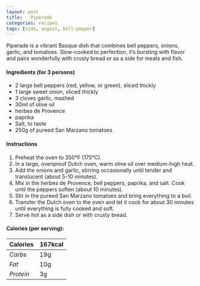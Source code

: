 ```yaml
---
layout: post
title:   Piperade
categories: recipes
tags: [side, august, bell-pepper]
---
```


Piperade is a vibrant Basque dish that combines bell peppers, onions, garlic, and tomatoes. Slow-cooked to perfection, it’s bursting with flavor and pairs wonderfully with crusty bread or as a side for meats and fish. 

#### Ingredients (for 3 persons)
- 2 large bell peppers (red, yellow, or green), sliced thickly
- 1 large sweet onion, sliced thickly
- 3 cloves garlic, mashed
- 30ml of olive oil
- herbes de Provence
- paprika
- Salt, to taste
- 250g of pureed San Marzano tomatoes

#### Instructions

1. Preheat the oven to 350°F (175°C).
2. In a large, ovenproof Dutch oven, warm olive oil over medium-high heat.
3. Add the onions and garlic, stirring occasionally until tender and translucent (about 5-10 minutes).
4. Mix in the herbes de Provence, bell peppers, paprika, and salt. Cook until the peppers soften (about 10 minutes).
5. Stir in the pureed San Marzano tomatoes and bring everything to a boil.
6. Transfer the Dutch oven to the oven and let it cook for about 30 minutes until everything is fully cooked and soft.
7. Serve hot as a side dish or with crusty bread.

#### Calories (per serving):

| **Calories** | 167kcal |
| ----------- | ----------- |
| *Carbs* | 19g |
| *Fat* | 10g |
| *Protein* | 3g |
